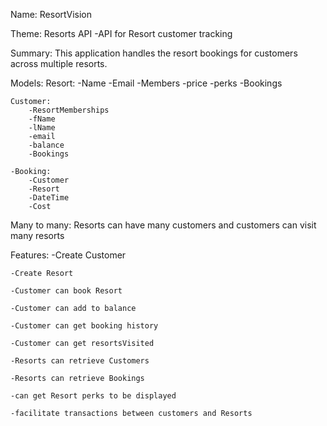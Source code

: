 Name: ResortVision

Theme: Resorts API
    -API for Resort customer tracking

Summary: This application handles the resort bookings for customers across multiple resorts.

Models:
    Resort:
        -Name
        -Email
        -Members
        -price
        -perks
        -Bookings
    
    Customer:
        -ResortMemberships
        -fName
        -lName
        -email
        -balance
        -Bookings
    
    -Booking:
        -Customer
        -Resort
        -DateTime
        -Cost
    

Many to many: Resorts can have many customers and customers can visit many resorts

Features:
    -Create Customer

    -Create Resort

    -Customer can book Resort

    -Customer can add to balance

    -Customer can get booking history

    -Customer can get resortsVisited

    -Resorts can retrieve Customers

    -Resorts can retrieve Bookings

    -can get Resort perks to be displayed

    -facilitate transactions between customers and Resorts

    

